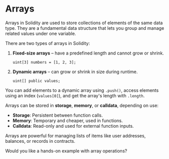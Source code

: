 # Arrays 

Arrays in Solidity are used to store collections of elements of the same data type. They are a fundamental data structure that lets you group and manage related values under one variable.

There are two types of arrays in Solidity:

1. **Fixed-size arrays** – have a predefined length and cannot grow or shrink.

   ```solidity
   uint[3] numbers = [1, 2, 3];
   ```

2. **Dynamic arrays** – can grow or shrink in size during runtime.

   ```solidity
   uint[] public values;
   ```

You can add elements to a dynamic array using `.push()`, access elements using an index (`values[0]`), and get the array's length with `.length`.

Arrays can be stored in **storage**, **memory**, or **calldata**, depending on use:

* **Storage**: Persistent between function calls.
* **Memory**: Temporary and cheaper, used in functions.
* **Calldata**: Read-only and used for external function inputs.

Arrays are powerful for managing lists of items like user addresses, balances, or records in contracts.

Would you like a hands-on example with array operations?

